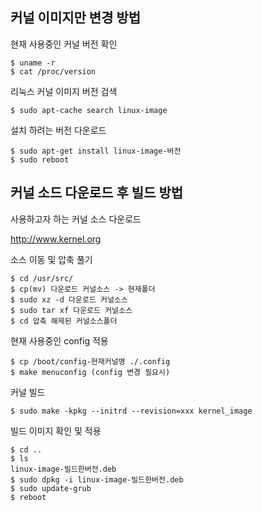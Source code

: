 커널 이미지만 변경 방법
-----------------------

현재 사용중인 커널 버전 확인

```
$ uname -r
$ cat /proc/version
```

리눅스 커널 이미지 버전 검색

```
$ sudo apt-cache search linux-image
```

설치 하려는 버전 다운로드

```
$ sudo apt-get install linux-image-버전
$ sudo reboot
```

커널 소드 다운로드 후 빌드 방법
-------------------------------

사용하고자 하는 커널 소스 다운로드

http://www.kernel.org

소스 이동 및 압축 풀기

```
$ cd /usr/src/
$ cp(mv) 다운로드 커널소스 -> 현재폴더
$ sudo xz -d 다운로드 커널소스
$ sudo tar xf 다운로드 커널소스
$ cd 압축 해제된 커널소스폴더
```

현재 사용중인 config 적용

```
$ cp /boot/config-현재커널명 ./.config
$ make menuconfig (config 변경 필요시)
```

커널 빌드

```
$ sudo make -kpkg --initrd --revision=xxx kernel_image
```

빌드 이미지 확인 및 적용

```
$ cd ..
$ ls
linux-image-빌드한버전.deb
$ sudo dpkg -i linux-image-빌드한버전.deb
$ sudo update-grub
$ reboot
```
